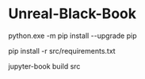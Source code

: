 # Unreal-Black-Book

python.exe -m pip install --upgrade pip 

pip install -r src/requirements.txt

jupyter-book build src